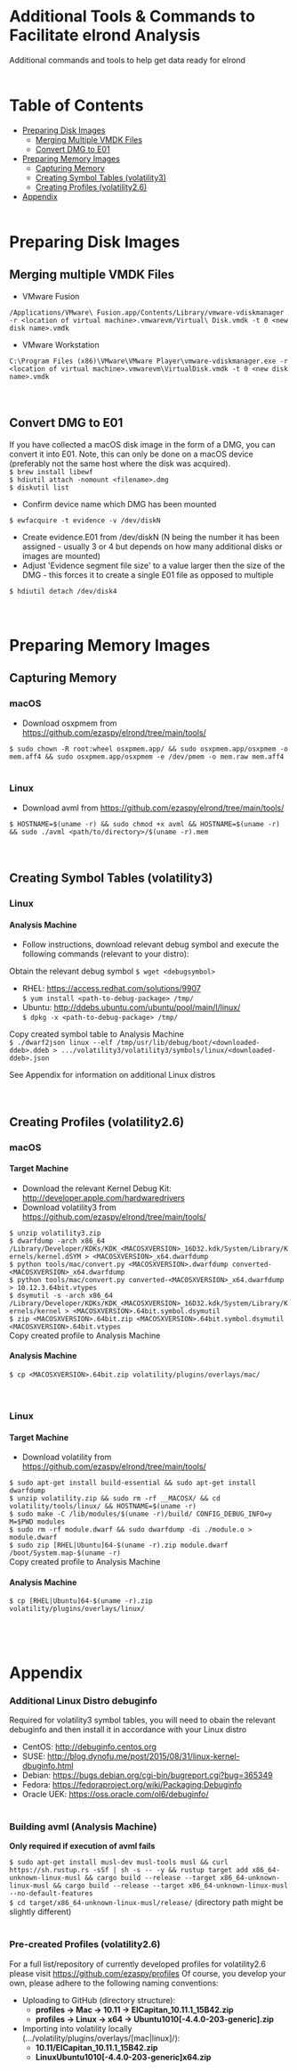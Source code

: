 # Additional Tools & Commands to Facilitate elrond Analysis

Additional commands and tools to help get data ready for elrond<br><br>
<!-- TABLE OF CONTENTS -->
# Table of Contents

* [Preparing Disk Images](#Preparing-Disk-Images)
    * [Merging Multiple VMDK Files](#Merging-multiple-VMDK-Files)
    * [Convert DMG to E01](#Convert-DMG-to-E01)
* [Preparing Memory Images](Preparing-Memory-Images)
    * [Capturing Memory](#Capturing-Memory)
    * [Creating Symbol Tables (volatility3)](#Creating-Symbol-Tables-volatility3)
    * [Creating Profiles (volatility2.6)](#Creating-Profiles-volatility26)
* [Appendix](#Appendix)
<br><br>

# Preparing Disk Images

## Merging multiple VMDK Files
* VMware Fusion

`/Applications/VMware\ Fusion.app/Contents/Library/vmware-vdiskmanager -r <location of virtual machine>.vmwarevm/Virtual\ Disk.vmdk -t 0 <new disk name>.vmdk`
* VMware Workstation

`C:\Program Files (x86)\VMware\VMware Player\vmware-vdiskmanager.exe -r <location of virtual machine>.vmwarevm\VirtualDisk.vmdk -t 0 <new disk name>.vmdk`<br><br><br>

## Convert DMG to E01
If you have collected a macOS disk image in the form of a DMG, you can convert it into E01. Note, this can only be done on a macOS device (preferably not the same host where the disk was acquired).<br>
`$ brew install libewf`<br>
`$ hdiutil attach -nomount <filename>.dmg`<br>
`$ diskutil list`
 * Confirm device name which DMG has been mounted<br>

`$ ewfacquire -t evidence -v /dev/diskN`
 * Create evidence.E01 from /dev/diskN (N being the number it has been assigned - usually 3 or 4 but depends on how many additional disks or images are mounted)<br>
 * Adjust 'Evidence segment file size' to a value larger then the size of the DMG - this forces it to create a single E01 file as opposed to multiple<br>

`$ hdiutil detach /dev/disk4`<br><br><br>


# Preparing Memory Images

## Capturing Memory
### macOS
* Download osxpmem from https://github.com/ezaspy/elrond/tree/main/tools/<br>

`$ sudo chown -R root:wheel osxpmem.app/ && sudo osxpmem.app/osxpmem -o mem.aff4 && sudo osxpmem.app/osxpmem -e /dev/pmem -o mem.raw mem.aff4`<br><br>
### Linux
* Download avml from https://github.com/ezaspy/elrond/tree/main/tools/<br>

`$ HOSTNAME=$(uname -r) && sudo chmod +x avml && HOSTNAME=$(uname -r) && sudo ./avml <path/to/directory>/$(uname -r).mem`<br><br><br>

## Creating Symbol Tables (volatility3)
### Linux
#### Analysis Machine
* Follow instructions, download relevant debug symbol and execute the following commands (relevant to your distro):<br>

Obtain the relevant debug symbol
`$ wget <debugsymbol>`
* RHEL: https://access.redhat.com/solutions/9907<br>
`$ yum install <path-to-debug-package> /tmp/`<br>
* Ubuntu: http://ddebs.ubuntu.com/ubuntu/pool/main/l/linux/<br>
`$ dpkg -x <path-to-debug-package> /tmp/`<br>

Copy created symbol table to Analysis Machine<br>
`$ ./dwarf2json linux --elf /tmp/usr/lib/debug/boot/<downloaded-ddeb>.ddeb > .../volatility3/volatility3/symbols/linux/<downloaded-ddeb>.json`<br>

See Appendix for information on additional Linux distros<br><br><br>


## Creating Profiles (volatility2.6)
### macOS
#### Target Machine
* Download the relevant Kernel Debug Kit: http://developer.apple.com/hardwaredrivers<br>
* Download volatility3 from https://github.com/ezaspy/elrond/tree/main/tools/<br>

`$ unzip volatility3.zip`<br>
`$ dwarfdump -arch x86_64 /Library/Developer/KDKs/KDK_<MACOSXVERSION>_16D32.kdk/System/Library/Kernels/kernel.dSYM > <MACOSXVERSION>_x64.dwarfdump`<br>
`$ python tools/mac/convert.py <MACOSXVERSION>.dwarfdump converted-<MACOSXVERSION>_x64.dwarfdump`<br>
`$ python tools/mac/convert.py converted-<MACOSXVERSION>_x64.dwarfdump > 10.12.3.64bit.vtypes`<br>
`$ dsymutil -s -arch x86_64 /Library/Developer/KDKs/KDK_<MACOSXVERSION>_16D32.kdk/System/Library/Kernels/kernel > <MACOSXVERSION>.64bit.symbol.dsymutil`<br>
`$ zip <MACOSXVERSION>.64bit.zip <MACOSXVERSION>.64bit.symbol.dsymutil <MACOSXVERSION>.64bit.vtypes`<br>
Copy created profile to Analysis Machine
#### Analysis Machine
`$ cp <MACOSXVERSION>.64bit.zip volatility/plugins/overlays/mac/`<br><br><br>
### Linux
#### Target Machine
* Download volatility from https://github.com/ezaspy/elrond/tree/main/tools/<br>

`$ sudo apt-get install build-essential && sudo apt-get install dwarfdump`<br>
`$ unzip volatility.zip && sudo rm -rf __MACOSX/ && cd volatility/tools/linux/ && HOSTNAME=$(uname -r)`<br>
`$ sudo make -C /lib/modules/$(uname -r)/build/ CONFIG_DEBUG_INFO=y M=$PWD modules`<br>
`$ sudo rm -rf module.dwarf && sudo dwarfdump -di ./module.o > module.dwarf`<br>
`$ sudo zip [RHEL|Ubuntu]64-$(uname -r).zip module.dwarf /boot/System.map-$(uname -r)`<br>
Copy created profile to Analysis Machine
#### Analysis Machine
`$ cp [RHEL|Ubuntu]64-$(uname -r).zip volatility/plugins/overlays/linux/`<br><br><br><br>


# Appendix
### Additional Linux Distro debuginfo
Required for volatility3 symbol tables, you will need to obain the relevant debuginfo and then install it in accordance with your Linux distro<br>
* CentOS: http://debuginfo.centos.org<br>
* SUSE: http://blog.dynofu.me/post/2015/08/31/linux-kernel-dbuginfo.html<br>
* Debian: https://bugs.debian.org/cgi-bin/bugreport.cgi?bug=365349<br>
* Fedora: https://fedoraproject.org/wiki/Packaging:Debuginfo<br>
* Oracle UEK: https://oss.oracle.com/ol6/debuginfo/<br><br>


### Building avml (Analysis Machine)
**Only required if execution of avml fails**

`$ sudo apt-get install musl-dev musl-tools musl && curl https://sh.rustup.rs -sSf | sh -s -- -y && rustup target add x86_64-unknown-linux-musl && cargo build --release --target x86_64-unknown-linux-musl && cargo build --release --target x86_64-unknown-linux-musl --no-default-features`<br>
`$ cd target/x86_64-unknown-linux-musl/release/` (directory path might be slightly different)<br><br>

### Pre-created Profiles (volatility2.6)

For a full list/repository of currently developed profiles for volatility2.6 please visit https://github.com/ezaspy/profiles
Of course, you develop your own, please adhere to the following naming conventions:
* Uploading to GitHub (directory structure):
    * **profiles -> Mac -> 10.11 -> ElCapitan_10.11.1_15B42.zip**
    * **profiles -> Linux -> x64 -> Ubuntu1010[-4.4.0-203-generic].zip**
* Importing into volatility locally (.../volatility/plugins/overlays/[mac|linux]/):
    * **10.11/ElCapitan_10.11.1_15B42.zip**
    * **LinuxUbuntu1010[-4.4.0-203-generic]x64.zip**
